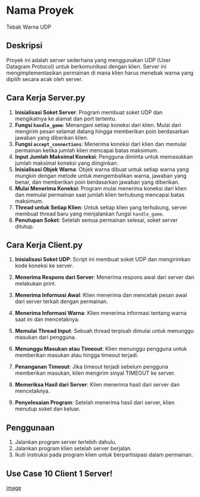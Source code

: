 # Nama Proyek

Tebak Warna UDP

## Deskripsi

Proyek ini adalah server sederhana yang menggunakan UDP (User Datagram Protocol) untuk berkomunikasi dengan klien. Server ini mengimplementasikan permainan di mana klien harus menebak warna yang dipilih secara acak oleh server.

## Cara Kerja Server.py

1. **Inisialisasi Soket Server**: Program membuat soket UDP dan mengikatnya ke alamat dan port tertentu.
2. **Fungsi `handle_game`**: Menangani setiap koneksi dari klien. Mulai dari mengirim pesan selamat datang hingga memberikan poin berdasarkan jawaban yang diberikan klien.
3. **Fungsi `accept_connections`**: Menerima koneksi dari klien dan memulai permainan ketika jumlah klien mencapai batas maksimum.
4. **Input Jumlah Maksimal Koneksi**: Pengguna diminta untuk memasukkan jumlah maksimal koneksi yang diinginkan.
5. **Inisialisasi Objek Warna**: Objek warna dibuat untuk setiap warna yang mungkin dengan metode untuk mengembalikan warna, jawaban yang benar, dan memberikan poin berdasarkan jawaban yang diberikan.
6. **Mulai Menerima Koneksi**: Program mulai menerima koneksi dari klien dan memulai permainan saat jumlah klien terhubung mencapai batas maksimum.
7. **Thread untuk Setiap Klien**: Untuk setiap klien yang terhubung, server membuat thread baru yang menjalankan fungsi `handle_game`.
8. **Penutupan Soket**: Setelah semua permainan selesai, soket server ditutup.

## Cara Kerja Client.py
1. **Inisialisasi Soket UDP**: Script ini membuat soket UDP dan mengirimkan kode koneksi ke server.

2. **Menerima Respons dari Server**: Menerima respons awal dari server dan melakukan print.

3. **Menerima Informasi Awal**: Klien menerima dan mencetak pesan awal dari server terkait dengan permainan.

4. **Menerima Informasi Warna**: Klien menerima informasi tentang warna saat ini dan mencetaknya.

5. **Memulai Thread Input**: Sebuah thread terpisah dimulai untuk menunggu masukan dari pengguna.

6. **Menunggu Masukan atau Timeout**: Klien menunggu pengguna untuk memberikan masukan atau hingga timeout terjadi.

7. **Penanganan Timeout**: Jika timeout terjadi sebelum pengguna memberikan masukan, klien mengirim sinyal TIMEOUT ke server.

8. **Memeriksa Hasil dari Server**: Klien menerima hasil dari server dan mencetaknya.

9. **Penyelesaian Program**: Setelah menerima hasil dari server, klien menutup soket dan keluar.


## Penggunaan

1. Jalankan program server terlebih dahulu.
2. Jalankan program klien setelah server berjalan.
3. Ikuti instruksi pada program klien untuk berpartisipasi dalam permainan.


## Use Case 10 Client 1 Server!
[image](https://github.com/XevenTH/Tebak-Warna-UDP/assets/103362279/dc67245d-3776-4bce-9d52-f89c29228919)


